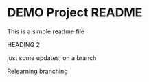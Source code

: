 # DEMO Project README

This is a simple readme file

HEADING 2

just some updates; on a branch

Relearning branching